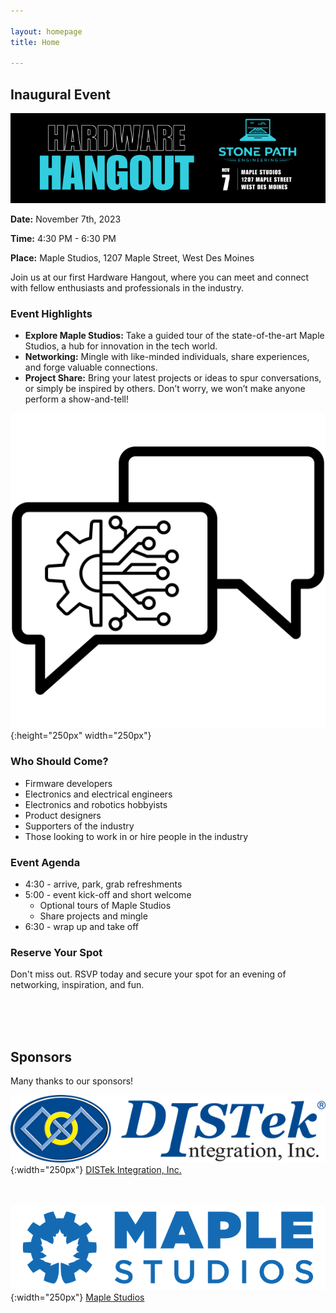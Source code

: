 ```yaml
---

layout: homepage
title: Home

---
```


## Inaugural Event

![Banner](assets/images/banner_hardware_hangout_2023_11.png)

**Date:**  November 7th, 2023

**Time:**  4:30 PM - 6:30 PM

**Place:** Maple Studios, 1207 Maple Street, West Des Moines

Join us at our first Hardware Hangout, where you can meet and connect with fellow enthusiasts and professionals in the industry.

### Event Highlights

- **Explore Maple Studios:** Take a guided tour of the state-of-the-art Maple Studios, a hub for innovation in the tech world.
- **Networking:** Mingle with like-minded individuals, share experiences, and forge valuable connections.
- **Project Share:** Bring your latest projects or ideas to spur conversations, or simply be inspired by others. Don’t worry, we won’t make anyone perform a show-and-tell!

![Icon](assets/images/icon_hardware_hangout.png){:height="250px" width="250px"}

### Who Should Come?

- Firmware developers
- Electronics and electrical engineers
- Electronics and robotics hobbyists
- Product designers
- Supporters of the industry
- Those looking to work in or hire people in the industry

### Event Agenda

- 4:30 - arrive, park, grab refreshments
- 5:00 - event kick-off and short welcome
  - Optional tours of Maple Studios
  - Share projects and mingle
- 6:30 - wrap up and take off

### Reserve Your Spot

Don't miss out. RSVP today and secure your spot for an evening of networking, inspiration, and fun.

<script>
(function(t,e,s,n){var o,a,c;t.SMCX=t.SMCX||[],e.getElementById(n)||(o=e.getElementsByTagName(s),a=o[o.length-1],c=e.createElement(s),c.type="text/javascript",c.async=!0,c.id=n,c.src="https://widget.surveymonkey.com/collect/website/js/tRaiETqnLgj758hTBazgd0bbHJrXMiAlRyxZxyc2yGbD_2B_2FUZCW8IVgc_2FaDfh72UU.js",a.parentNode.insertBefore(c,a))})(window,document,"script","smcx-sdk");</script>

<br /><br /><br />

## Sponsors

Many thanks to our sponsors!

![DISTek Logo](assets/images/DISTek_Logo.png){:width="250px"}
[DISTek Integration, Inc.](https://distek.com/)

<br /><br />
![Maple Studios Logo](assets/images/maple_studios_logo.png){:width="250px"}
[Maple Studios](https://www.maplestudios.com/)
